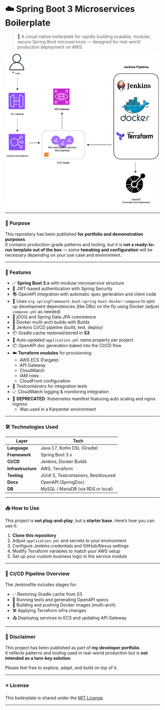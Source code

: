 # ☁️ Spring Boot 3 Microservices Boilerplate

> 🚀 A cloud-native boilerplate for rapidly building scalable, modular, secure Spring Boot microservices — designed for real-world production deployment on AWS.

<img src="images/1.jpg" width="500" />

---

### 🧠 Purpose

This repository has been published **for portfolio and demonstration purposes**.  
It contains production-grade patterns and tooling, but it is **not a ready-to-run template out of the box** — some **tweaking and configuration** will be necessary depending on your use case and environment.

---

### 📌 Features

- ✅ **Spring Boot 3.x** with modular microservice structure
- 🔐 JWT-based authentication with Spring Security
- 📚 OpenAPI integration with automatic spec generation and client code
- 🐳 Uses `org.springframework.boot:spring-boot-docker-compose` to spin up development dependencies (like DBs) on the fly using Docker (adjust `compose.yml` as needed)
- 🧬 jOOQ and Spring Data JPA coexistence
- 🐳 Docker multi-arch builds with Buildx
- 🔁 Jenkins CI/CD pipeline (build, test, deploy)
- 📦 Gradle cache restored/stored in **S3**
- 📄 Auto-updated `application.yml` name property per project
- 📦 OpenAPI doc generation baked into the CI/CD flow
- ☁️ **Terraform modules** for provisioning:
    - AWS ECS (Fargate)
    - API Gateway
    - CloudWatch
    - IAM roles
    - CloudFront configuration
- 🧪 Testcontainers for integration tests
- 📈 CloudWatch logging & monitoring integration
- 🧿 **DEPRECATED**: Kubernetes manifest featuring auto scaling and nginx ingress
    - Was used in a Karpenter environment

---

### 🛠 Technologies Used

| Layer | Tech |
|------|------|
| **Language** | Java 17, Kotlin DSL (Gradle) |
| **Framework** | Spring Boot 3.x |
| **CI/CD** | Jenkins, Docker Buildx |
| **Infrastructure** | AWS, Terraform |
| **Testing** | JUnit 5, Testcontainers, RestAssured |
| **Docs** | OpenAPI (SpringDoc) |
| **DB** | MySQL / MariaDB (via RDS or local) |

---

### 📥 How to Use

This project is **not plug-and-play**, but a **starter base**. Here’s how you can use it:

1. **Clone this repository**
2. Adjust `application.yml` and secrets to your environment
3. Configure Jenkins credentials and GitHub/Nexus settings
4. Modify Terraform variables to match your AWS setup
5. Set up your custom business logic in the service module

---

### 🔁 CI/CD Pipeline Overview

The Jenkinsfile includes stages for:

- ✅ Restoring Gradle cache from S3
- 🔬 Running tests and generating OpenAPI specs
- 🐳 Building and pushing Docker images (multi-arch)
- 🛠 Applying Terraform infra changes
- 📤 Deploying services to ECS and updating API Gateway

---

### 📌 Disclaimer

This project has been published as part of **my developer portfolio**.  
It reflects patterns and tooling used in real-world production but is **not intended as a turn-key solution**.

Please feel free to explore, adapt, and build on top of it.

---

### ⭐️ License

This boilerplate is shared under the [MIT License](./LICENSE).

---

